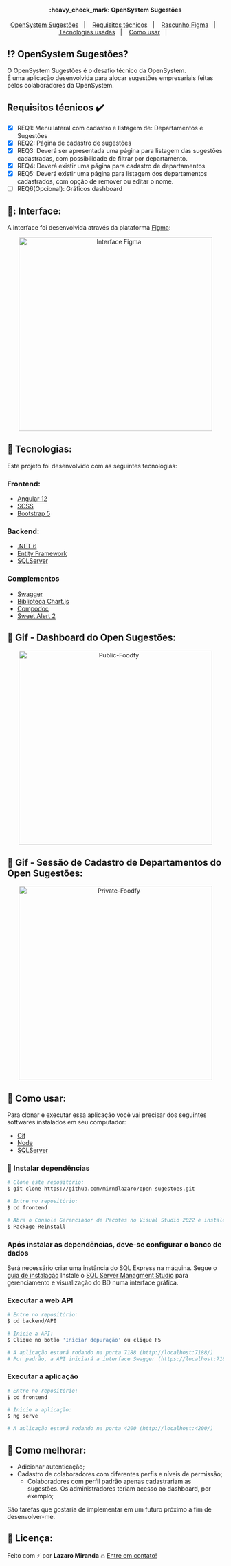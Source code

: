 <h4 align="center"> 
	:heavy_check_mark: OpenSystem Sugestões
</h4>

<p align="center">
  <a href="#interrobang-opensystem-sugestões">OpenSystem Sugestões</a>&nbsp;&nbsp;&nbsp;|&nbsp;&nbsp;&nbsp;
<a href="#requisitos-técnicos-heavy_check_mark">Requisitos técnicos</a>&nbsp;&nbsp;&nbsp;|&nbsp;&nbsp;&nbsp;
  <a href="#-interface">Rascunho Figma</a>&nbsp;&nbsp;&nbsp;|&nbsp;&nbsp;&nbsp;
  <a href="#rocket-tecnologias">Tecnologias usadas</a>&nbsp;&nbsp;&nbsp;|&nbsp;&nbsp;&nbsp;
  <a href="#construction_worker-como-usar">Como usar</a>&nbsp;&nbsp;&nbsp;|&nbsp;&nbsp;&nbsp;
</p>


## :interrobang: OpenSystem Sugestões?

O OpenSystem Sugestões é o desafio técnico da OpenSystem.
<br>
É uma aplicação desenvolvida para alocar sugestões empresariais feitas pelos colaboradores da OpenSystem.

## Requisitos técnicos :heavy_check_mark:
- [x] REQ1: Menu lateral com cadastro e listagem de: Departamentos e Sugestões
- [x] REQ2: Página de cadastro de sugestões
- [x] REQ3: Deverá ser apresentada uma página para listagem das sugestões cadastradas, com possibilidade de filtrar por departamento.
- [x] REQ4: Deverá existir uma página para cadastro de departamentos
- [x] REQ5: Deverá existir uma página para listagem dos departamentos cadastrados, com opção de remover ou editar o nome.
- [ ] REQ6(Opcional): Gráficos dashboard

## 🎊: Interface:

A interface foi desenvolvida através da plataforma [Figma][figma]:

<div align="center">
  <img src="" alt="Interface Figma" height="450px">
</div>

## :rocket: Tecnologias:

Este projeto foi desenvolvido com as seguintes tecnologias:

### Frontend:
- [Angular 12][angular]
- [SCSS][scss]
- [Bootstrap 5][bootstrap]

### Backend:
- [.NET 6][net6]
- [Entity Framework][ef]
- [SQLServer][sqlmangmnt]

### Complementos
- [Swagger][swagger]
- [Biblioteca Chart.js][chartjs]
- [Compodoc][compodoc]
- [Sweet Alert 2][swal2]

## :fork_and_knife: Gif - Dashboard do Open Sugestões: 
<div align="center">
  <img src="" alt="Public-Foodfy" height="450px">
</div>

## :fork_and_knife: Gif - Sessão de Cadastro de Departamentos do Open Sugestões: 
<div align="center">
  <img src="" alt="Private-Foodfy" height="450px">
</div>


## :construction_worker: Como usar:

Para clonar e executar essa aplicação você vai precisar dos seguintes softwares instalados em seu computador: 
- [Git][git]
- [Node][nodejs]
- [SQLServer][sqlmangmnt]

### :electric_plug: Instalar dependências

```bash
# Clone este repositório:
$ git clone https://github.com/mirndlazaro/open-sugestoes.git

# Entre no repositório:
$ cd frontend

# Abra o Console Gerenciador de Pacotes no Visual Studio 2022 e instale as dependências:
$ Package-Reinstall
```

### Após instalar as dependências, deve-se configurar o banco de dados

Será necessário criar uma instância do SQL Express na máquina. Segue o [guia de instalação][sqlexpress]
Instale o [SQL Server Managment Studio][sqlmangmnt] para gerenciamento e visualização do BD numa interface gráfica. <br>

### Executar a web API

```bash
# Entre no repositório:
$ cd backend/API

# Inicie a API:
$ Clique no botão 'Iniciar depuração' ou clique F5

# A aplicação estará rodando na porta 7188 (http://localhost:7188/)
# Por padrão, a API iniciará a interface Swagger (https://localhost:7188/swagger/index.html), mas é possível acessar os endpoints da aplicação através de (https://localhost:7188/api)
```

### Executar a aplicação

```bash
# Entre no repositório:
$ cd frontend

# Inicie a aplicação:
$ ng serve

# A aplicação estará rodando na porta 4200 (http://localhost:4200/)
```

## :confetti_ball: Como melhorar:

-  Adicionar autenticação;
-  Cadastro de colaboradores com diferentes perfis e níveis de permissão;
	-  Colaboradores com perfil padrão apenas cadastrariam as sugestões. Os administradores teriam acesso ao dashboard, por exemplo;

São tarefas que gostaria de implementar em um futuro próximo a fim de desenvolver-me.

## :key: Licença:

Feito com :zap: por **Lazaro Miranda** :fire: [Entre em contato!][linkedin]

[html]: https://developer.mozilla.org/pt-BR/docs/Web/HTML
[css]: https://developer.mozilla.org/pt-BR/docs/Web/CSS
[figma]: https://www.figma.com/file/BOZLsBc45Rla1iW726NLlI/Open-Sugest%C3%B5es?node-id=0%3A1
[angular]: https://v12.angular.io/start
[scss]: https://sass-lang.com/
[ef]: https://docs.microsoft.com/pt-br/ef/
[net6]: https://dotnet.microsoft.com/en-us/download/dotnet/6.0
[swagger]: https://swagger.io/
[chartjs]: https://www.chartjs.org/
[compodoc]: https://compodoc.app/
[bootstrap]: https://getbootstrap.com/docs/5.0/getting-started/introduction/
[sqlexpress]: https://docs.microsoft.com/pt-br/sql/database-engine/install-windows/install-sql-server?view=sql-server-ver15
[sqlmangmnt]: https://docs.microsoft.com/pt-br/sql/ssms/download-sql-server-management-studio-ssms?view=sql-server-ver15
[nodejs]: https://nodejs.org/en/
[swal2]: https://sweetalert2.github.io/
[git]: https://git-scm.com
[license]: https://github.com/i-ramoss/Foodfy/blob/master/LICENSE
[linkedin]: https://www.linkedin.com/in/mirandaalazaro/
